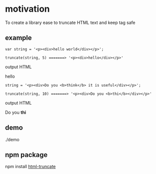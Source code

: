 # motivation
To create a library ease to truncate HTML text and keep tag safe

## example
`var string = '<p><div>hello world</div></p>';`

`truncate(string, 5) =======> '<p><div>hello</div></p>'`

output HTML <p><div>hello</div></p>

`string = '<p><div>Do you <b>think</b> it is useful</div></p>';`

`truncate(string, 10) =======> '<p><div>Do you <b>thi</b></div></p>'`

output HTML <p><div>Do you <b>thi</b></div></p>

## demo
./demo

## npm package
npm install [html-truncate][1]

[1]: http://search.npmjs.org/#/html-truncate
